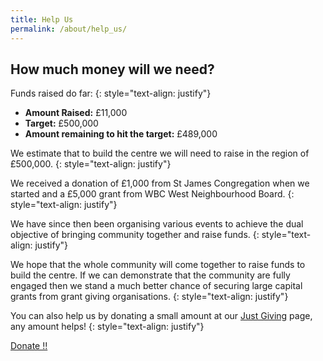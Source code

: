 ```yaml
---
title: Help Us
permalink: /about/help_us/
---
```


## How much money will we need?

Funds raised do far:
{: style="text-align: justify"}

* **Amount Raised:** £11,000
* **Target:** £500,000
* **Amount remaining to hit the target:** £489,000

We estimate that to build the centre we will need to raise in the region of £500,000.
{: style="text-align: justify"}

We received a donation of £1,000 from St James Congregation when we started and a £5,000 grant from WBC West Neighbourhood Board.
{: style="text-align: justify"}

We have since then been organising various events to achieve the dual objective of bringing community together and raise funds.
{: style="text-align: justify"}

We hope that the whole community will come together to raise funds to build the centre. If we can demonstrate that the community are fully engaged then we stand a much better chance of securing large capital grants from grant giving organisations.
{: style="text-align: justify"}

You can also help us by donating a small amount at our [Just Giving](http://www.justgiving.com/ChapelfordCommunityCentre/) page, any amount helps!
{: style="text-align: justify"}

<p class="text-center"><a class="btn btn-primary btn-lg" href="http://www.justgiving.com/ChapelfordCommunityCentre/" role="button">Donate !!</a></p>
